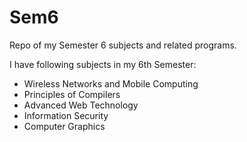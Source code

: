 # Sem6
Repo of my Semester 6 subjects and related programs.

I have following subjects in my 6th Semester:
- Wireless Networks and Mobile Computing
- Principles of Compilers
- Advanced Web Technology
- Information Security
- Computer Graphics
